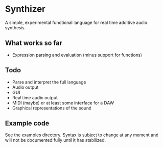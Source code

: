 # Synthizer
A simple, experimental functional language for real time additive audio synthesis.

## What works so far
- Expression parsing and evaluation (minus support for functions)

## Todo
- Parse and interpret the full language
- Audio output
- GUI
- Real time audio output
- MIDI (maybe) or at least some interface for a DAW
- Graphical representations of the sound

## Example code
See the examples directory. Syntax is subject to change at any moment and will not be documented fully until it has stabilized.
